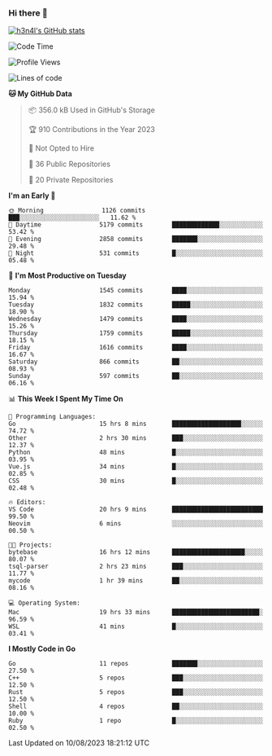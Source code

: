 ### Hi there 👋

[![h3n4l's GitHub stats](https://github-readme-stats.vercel.app/api?username=h3n4l&count_private=true&show_icons=true&theme=radical)](https://github.com/h3n4l/github-readme-stats)

<!--START_SECTION:waka-->
![Code Time](http://img.shields.io/badge/Code%20Time-1%2C487%20hrs%2031%20mins-blue)

![Profile Views](http://img.shields.io/badge/Profile%20Views-3-blue)

![Lines of code](https://img.shields.io/badge/From%20Hello%20World%20I%27ve%20Written-2.8%20million%20lines%20of%20code-blue)

**🐱 My GitHub Data** 

> 📦 356.0 kB Used in GitHub's Storage 
 > 
> 🏆 910 Contributions in the Year 2023
 > 
> 🚫 Not Opted to Hire
 > 
> 📜 36 Public Repositories 
 > 
> 🔑 20 Private Repositories 
 > 
**I'm an Early 🐤** 

```text
🌞 Morning                1126 commits        ███░░░░░░░░░░░░░░░░░░░░░░   11.62 % 
🌆 Daytime                5179 commits        █████████████░░░░░░░░░░░░   53.42 % 
🌃 Evening                2858 commits        ███████░░░░░░░░░░░░░░░░░░   29.48 % 
🌙 Night                  531 commits         █░░░░░░░░░░░░░░░░░░░░░░░░   05.48 % 
```
📅 **I'm Most Productive on Tuesday** 

```text
Monday                   1545 commits        ████░░░░░░░░░░░░░░░░░░░░░   15.94 % 
Tuesday                  1832 commits        █████░░░░░░░░░░░░░░░░░░░░   18.90 % 
Wednesday                1479 commits        ████░░░░░░░░░░░░░░░░░░░░░   15.26 % 
Thursday                 1759 commits        █████░░░░░░░░░░░░░░░░░░░░   18.15 % 
Friday                   1616 commits        ████░░░░░░░░░░░░░░░░░░░░░   16.67 % 
Saturday                 866 commits         ██░░░░░░░░░░░░░░░░░░░░░░░   08.93 % 
Sunday                   597 commits         ██░░░░░░░░░░░░░░░░░░░░░░░   06.16 % 
```


📊 **This Week I Spent My Time On** 

```text
💬 Programming Languages: 
Go                       15 hrs 8 mins       ███████████████████░░░░░░   74.72 % 
Other                    2 hrs 30 mins       ███░░░░░░░░░░░░░░░░░░░░░░   12.37 % 
Python                   48 mins             █░░░░░░░░░░░░░░░░░░░░░░░░   03.95 % 
Vue.js                   34 mins             █░░░░░░░░░░░░░░░░░░░░░░░░   02.85 % 
CSS                      30 mins             █░░░░░░░░░░░░░░░░░░░░░░░░   02.48 % 

🔥 Editors: 
VS Code                  20 hrs 9 mins       █████████████████████████   99.50 % 
Neovim                   6 mins              ░░░░░░░░░░░░░░░░░░░░░░░░░   00.50 % 

🐱‍💻 Projects: 
bytebase                 16 hrs 12 mins      ████████████████████░░░░░   80.07 % 
tsql-parser              2 hrs 23 mins       ███░░░░░░░░░░░░░░░░░░░░░░   11.77 % 
mycode                   1 hr 39 mins        ██░░░░░░░░░░░░░░░░░░░░░░░   08.16 % 

💻 Operating System: 
Mac                      19 hrs 33 mins      ████████████████████████░   96.59 % 
WSL                      41 mins             █░░░░░░░░░░░░░░░░░░░░░░░░   03.41 % 
```

**I Mostly Code in Go** 

```text
Go                       11 repos            ███████░░░░░░░░░░░░░░░░░░   27.50 % 
C++                      5 repos             ███░░░░░░░░░░░░░░░░░░░░░░   12.50 % 
Rust                     5 repos             ███░░░░░░░░░░░░░░░░░░░░░░   12.50 % 
Shell                    4 repos             ██░░░░░░░░░░░░░░░░░░░░░░░   10.00 % 
Ruby                     1 repo              █░░░░░░░░░░░░░░░░░░░░░░░░   02.50 % 
```




 Last Updated on 10/08/2023 18:21:12 UTC
<!--END_SECTION:waka-->

